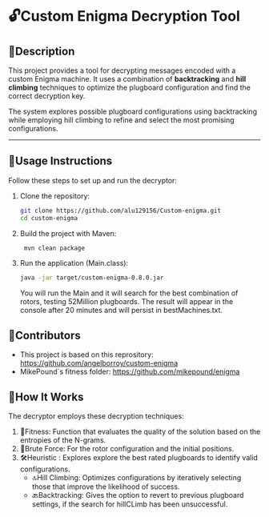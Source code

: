 # 🔓Custom Enigma Decryption Tool

## 📖Description
This project provides a tool for decrypting messages encoded with a custom Enigma machine. It uses a combination of **backtracking** and **hill climbing** techniques to optimize the plugboard configuration and find the correct decryption key.

The system explores possible plugboard configurations using backtracking while employing hill climbing to refine and select the most promising configurations.

---

## 🚀Usage Instructions
Follow these steps to set up and run the decryptor:

1. Clone the repository:
   ```bash
   git clone https://github.com/alu129156/Custom-enigma.git
   cd custom-enigma
   ```
2. Build the project with Maven:
   ```bash
    mvn clean package
   ```
3. Run the application (Main.class):
    ```bash
    java -jar target/custom-enigma-0.8.0.jar
   ```
    You will run the Main and it will search for the best combination of rotors, testing 52Million plugboards. The result will appear in the console after 20 minutes and will persist in bestMachines.txt.
## 🌟Contributors
- This project is based on this reprository: https://github.com/angelborroy/custom-enigma
- MikePound´s fitness folder: https://github.com/mikepound/enigma
## 🧠How It Works
The decryptor employs these decryption techniques:
  1. 🧮Fitness: Function that evaluates the quality of the solution based on the entropies of the N-grams.
  2. 🔧Brute Force: For the rotor configuration and the initial positions.
  3. 🛠️Heuristic : Explores explore the best rated plugboards to identify valid configurations.
      - 🔝Hill Climbing: Optimizes configurations by iteratively selecting those that improve the likelihood of success.
      - 🔙Backtracking: Gives the option to revert to previous plugboard settings, if the search for hillCLimb has been unsuccessful.
